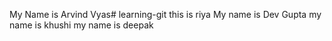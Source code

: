 My Name is Arvind Vyas# learning-git
this is riya
My name is Dev Gupta
my name is khushi
my name is deepak
